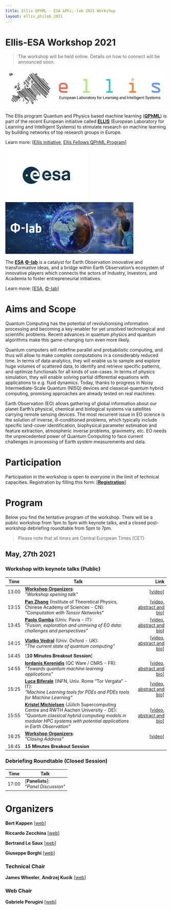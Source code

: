 ```yaml
---
title: Ellis QPhML - ESA &Phi;-lab 2021 Workshop
layout: ellis_philab_2021
---
```


# Ellis-ESA Workshop 2021

> The workshop will be held online. Details on how to connect will be announced soon.

[![Ellis Logo](assets/images/ellis-logo-transparent-1.png)](https://ellis.eu/)

The Ellis program Quantum and Physics based machine learning ([**QPhML**](https://ellisqphml.github.io/)) is part of the recent European initiative called [**ELLIS**](https://ellis.eu/) (European Laboratory for Learning and Intelligent Systems) to stimulate research on machine learning by building networks of top research groups in Europe.

Learn more: [[Ellis initiative](https://ellis.eu/), [Ellis Fellows QPhML Program](https://ellisqphml.github.io/)]

[![ESA Logo](assets/images/ellis_esa2021/ESA_logo_2020_Deep_smaller2.png)](http://www.esa.int/) [![PhiLab Logo](assets/images/ellis_esa2021/phi-lab-logo_smaller2.png)](https://philab.phi.esa.int/)

The [**ESA**](http://www.esa.int/) [**&Phi;-lab**](https://philab.phi.esa.int/) is a catalyst for Earth Observation innovative and transformative ideas, and a bridge within Earth Observation’s ecosystem of innovative players which connects the actors of Industry, Investors, and Academia to foster entrepreneurial initiatives.

Learn more: [[ESA](http://www.esa.int/), [&Phi;-lab](https://philab.phi.esa.int/)]

# Aims and Scope

Quantum Computing has the potential of revolutionising information processing and becoming a key-enabler for yet unsolved technological and scientific problems. Recent advances in quantum physics and quantum algorithms make this game-changing turn even more likely.

Quantum computers will redefine parallel and probabilistic computing, and thus will allow to make complex computations in a considerably reduced time. In terms of data analytics, they will enable us to sample and explore huge volumes of scattered data, to identify and retrieve specific patterns, and optimize functionals for all kinds of use-cases. In terms of physics simulation, they will enable solving partial differential equations with applications to e.g. fluid dynamics. Today, thanks to progress in Noisy Intermediate-Scale Quantum (NISQ) devices and classical-quantum hybrid computing, promising approaches are already tested on real machines.

Earth Observation (EO) allows gathering of global information about our planet Earth’s physical, chemical and biological systems via satellites carrying remote sensing devices. The most recurrent issue in EO science is the solution of inverse, ill-conditioned problems, which typically include specific land-cover identification, biophysical parameter estimation and feature extraction, atmospheric inverse problems, gravimetry, etc. EO needs the unprecedented power of Quantum Computing to face current challenges in processing of Earth system measurements and data.

# Participation

Participation in the workshop is open to everyone in the limit of technical capacities. Registration by filling this form: [[**Registration**](https://forms.gle/4V2wMYk8AVdN6ehq8)]

# Program

Below you find the tentative program of the workshop. There will be a public workshop from 1pm to 5pm with keynote talks, and a closed post-workshop debriefing roundtable from 5pm to 7pm.
> Please note that all times are Central European Times (CET)

## May, 27th 2021

### Workshop with keynote talks (Public)

| Time          | Talk      | Link     |
| ------------- | --------- | --------:|
| 13:00 | [**Workshop Organizers**](): <br> _"Workshop opening talk"_     |   [[video]()] |
| 13:15 | [**Pan Zhang**](http://home.itp.ac.cn/~panzhang/) (Institute of Theoretical Physics, Chinese Academy of Sciences - CN): <br> _"Computation with Tensor Networks"_ | [[video](), [abstract and bio](https://ellisqphml.github.io/ellisphilab2021_abstract_and_bio#computation-with-tensor-networks-pan-zhang)] |
| 13:45 | [**Paolo Gamba**](http://tlclab.unipv.it/index.php/people/the-team/23-people/71-paolo-gamba) (Univ. Pavia - IT): <br> _"Fusion, exploration and unmixing of EO data: challenges and perspectives"_     |   [[video](), [abstract and bio](https://ellisqphml.github.io/ellisphilab2021_abstract_and_bio#fusion-exploration-and-unmixing-of-eo-data-challenges-and-perspectives-paolo-gamba)] |
| 14:15 | [**Vlatko Vedral**](https://www2.physics.ox.ac.uk/contacts/people/vedral) (Univ. Oxford - UK): <br> _"The current state of quantum computing"_      |   [[video](), [abstract and bio](https://ellisqphml.github.io/ellisphilab2021_abstract_and_bio#the-current-state-of-quantum-computing-vedral-vlatko)] |
| 14:45 | [**10 Minutes Breakout Session**]  |    |
| 14:55 | [**Iordanis Kerenidis**](https://www.irif.fr/~jkeren/jkeren/Iordanis_Kerenidis.html) (QC Ware / CNRS - FR): <br> _"Towards quantum machine learning applications"_      |   [[video](), [abstract and bio](https://ellisqphml.github.io/ellisphilab2021_abstract_and_bio#towards-quantum-machine-learning-applications-iordanis-kerenidis)] |
| 15:25 | [**Luca Biferale**](http://people.fisica.uniroma2.it/~biferale/) (INFN, Univ. Rome “Tor Vergata” - IT): <br> _"Machine Learning tools for PDEs and PDEs tools for Machine Learning"_      |   [[video](), [abstract and bio](https://ellisqphml.github.io/ellisphilab2021_abstract_and_bio#machine-learning-tools-for-pdes-and-pdes-tools-for-machine-learning-luca-biferale)] |
| 15:55 | [**Kristel Michielsen**](https://www.fz-juelich.de/SharedDocs/Personen/IAS/JSC/EN/staff/michielsen_k.html) (Jülich Supercomputing Centre and RWTH Aachen University - DE): <br> _"Quantum classical hybrid computing models in modular HPC systems with potential applications in Earth Observation"_      |   [[video](), [abstract and bio](https://ellisqphml.github.io/ellisphilab2021_abstract_and_bio#quantum-classical-hybrid-computing-models-in-modular-hpc-systems-with-potential-applications-in-earth-observation-kristel-michielsen)] |
| 16:25 | [**Workshop Organizers**](): <br> _"Closing Address"_      |   [[video]()] |
| 16:45 | **15 Minutes Breakout Session** |  |

### Debriefing Roundtable (Closed Session)

| Time          | Talk      |
| ------------- | --------- |
| 17:00 | [**Panelists**]: <br> _"Panel Discussion"_     |


# Organizers

**Bert Kappen** [[web](http://www.snn.ru.nl/~bertk/)]

**Riccardo Zecchina** [[web](https://sites.google.com/view/riccardozecchina/home)]

**Bertrand Le Saux** [[web](https://blesaux.github.io/)]

**Giuseppe Borghi** [[web](https://philab.phi.esa.int/)]

### Technical Chair

**James Wheeler**, **Andrzej Kucik** [[web](https://philab.phi.esa.int/our-people/)]

### Web Chair

**Gabriele Perugini** [[web](https://www.artlab.unibocconi.eu/wps/wcm/connect/cdr/artlab/home/people/students+and+postdocs/gabriele+perugini)]
